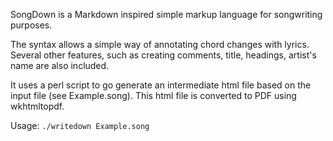 SongDown is a Markdown inspired simple markup language for songwriting purposes.

The syntax allows a simple way of annotating chord changes with lyrics. Several other features, such as
creating comments, title, headings, artist's name are also included.

It uses a perl script to go generate an intermediate html file based on the input file (see Example.song). This html file is converted to PDF using wkhtmltopdf.

Usage: `./writedown Example.song`

